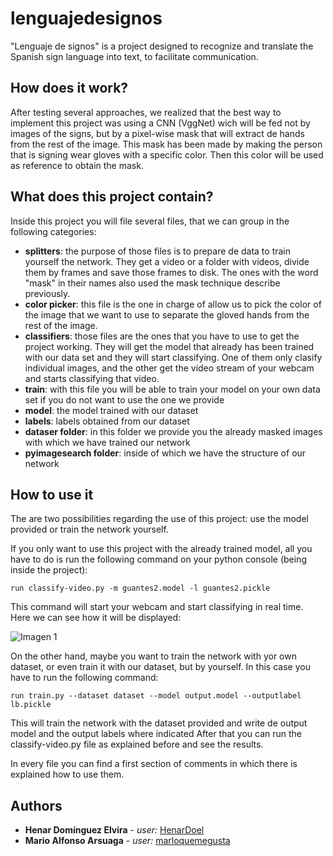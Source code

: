 # lenguajedesignos
"Lenguaje de signos" is a project designed to recognize and translate the Spanish sign language into text, to facilitate communication.
## How does it work?
After testing several approaches, we realized that the best way to implement this project was using a CNN (VggNet) wich will be fed not by
images of the signs, but by a pixel-wise mask that will extract de hands from the rest of the image. This mask has been made by making the
person that is signing wear gloves with a specific color. Then this color will be used as reference to obtain the mask.
## What does this project contain?
Inside this project you will file several files, that we can group in the following categories:
* **splitters**: the purpose of those files is to prepare de data to train yourself the network. 
They get a video or a folder with videos, divide them by frames and save those frames to disk. 
The ones with the word "mask" in their names also used the mask technique describe previously.
* **color picker**: this file is the one in charge of allow us to pick the color of the image that we want to use to separate the gloved 
hands from the rest of the image.
* **classifiers**: those files are the ones that you have to use to get the project working. They will get the model that already has been
trained with our data set and they will start classifying. One of them only clasify individual images, and the other get the video stream
of your webcam and starts classifying that video.
* **train**: with this file you will be able to train your model on your own data set if you do not want to use the one we provide
* **model**: the model trained with our dataset
* **labels**: labels obtained from our dataset
* **dataser folder**: in this folder we provide you the already masked images with which we have trained our network
* **pyimagesearch folder**: inside of which we have the structure of our network

## How to use it
The are two possibilities regarding the use of this project: use the model provided or train the network yourself.

If you only want to use this project with the already trained model, all you have to do is run the following command 
on your python console (being inside the project):

```
run classify-video.py -m guantes2.model -l guantes2.pickle
```
This command will start your webcam and start classifying in real time. Here we can see how it will be displayed:

![Imagen 1](/datasetguantes2/adios/0-1.png)

On the other hand, maybe you want to train the network with yor own dataset, or even train it with our dataset, but by yourself.
In this case you have to run the following command:
```
run train.py --dataset dataset --model output.model --outputlabel lb.pickle
```

This will train the network with the dataset provided and write de output model and the output labels where indicated
After that you can run the classify-video.py file as explained before and see the results.

In every file you can find a first section of comments in which there is explained how to use them.

## Authors

* **Henar Domínguez Elvira** - *user:*  [HenarDoel](https://github.com/HenarDoel)
* **Mario Alfonso Arsuaga** - *user:*  [marloquemegusta](https://github.com/marloquemegusta)
